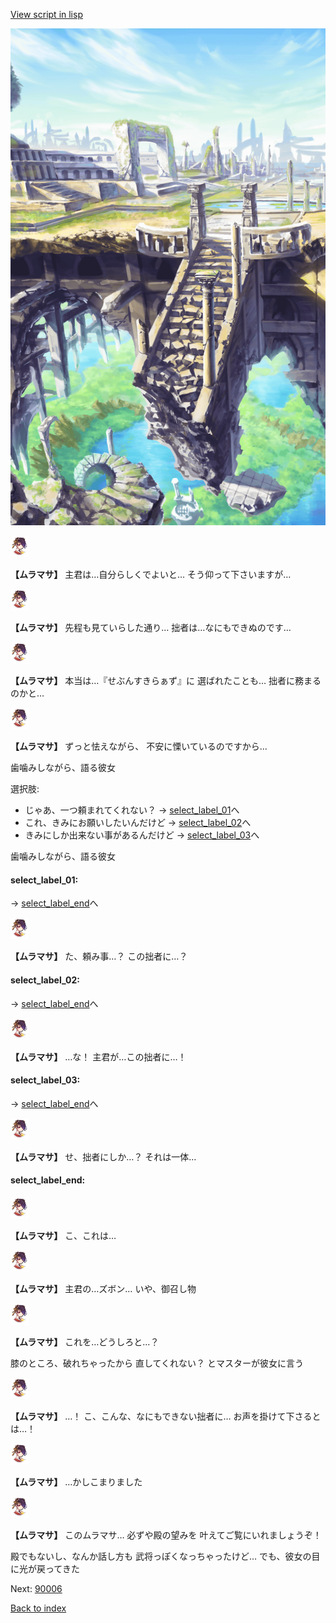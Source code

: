 [View script in lisp](../scripts/10251102.txt)

![antiquity.png](../images/backgrounds/antiquity.png)

<img src="../images/units/102511.png" alt="102511.png" height="34"/>

**【ムラマサ】**
主君は…自分らしくでよいと…
そう仰って下さいますが…

<img src="../images/units/102511.png" alt="102511.png" height="34"/>

**【ムラマサ】**
先程も見ていらした通り…
拙者は…なにもできぬのです…

<img src="../images/units/102511.png" alt="102511.png" height="34"/>

**【ムラマサ】**
本当は…『せぶんすきらぁず』に
選ばれたことも…
拙者に務まるのかと…

<img src="../images/units/102511.png" alt="102511.png" height="34"/>

**【ムラマサ】**
ずっと怯えながら、
不安に慄いているのですから…

歯噛みしながら、語る彼女

選択肢:
- じゃあ、一つ頼まれてくれない？ → [select_label_01](#select_label_01)へ
- これ、きみにお願いしたいんだけど → [select_label_02](#select_label_02)へ
- きみにしか出来ない事があるんだけど → [select_label_03](#select_label_03)へ

歯噛みしながら、語る彼女

#### select_label_01:
 → [select_label_end](#select_label_end)へ

<img src="../images/units/102511.png" alt="102511.png" height="34"/>

**【ムラマサ】**
た、頼み事…？
この拙者に…？

#### select_label_02:
 → [select_label_end](#select_label_end)へ

<img src="../images/units/102511.png" alt="102511.png" height="34"/>

**【ムラマサ】**
…な！
主君が…この拙者に…！

#### select_label_03:
 → [select_label_end](#select_label_end)へ

<img src="../images/units/102511.png" alt="102511.png" height="34"/>

**【ムラマサ】**
せ、拙者にしか…？
それは一体…

#### select_label_end:

<img src="../images/units/102511.png" alt="102511.png" height="34"/>

**【ムラマサ】**
こ、これは…

<img src="../images/units/102511.png" alt="102511.png" height="34"/>

**【ムラマサ】**
主君の…ズボン…
いや、御召し物

<img src="../images/units/102511.png" alt="102511.png" height="34"/>

**【ムラマサ】**
これを…どうしろと…？

膝のところ、破れちゃったから
直してくれない？
とマスターが彼女に言う

<img src="../images/units/102511.png" alt="102511.png" height="34"/>

**【ムラマサ】**
…！
こ、こんな、なにもできない拙者に…
お声を掛けて下さるとは…！

<img src="../images/units/102511.png" alt="102511.png" height="34"/>

**【ムラマサ】**
…かしこまりました

<img src="../images/units/102511.png" alt="102511.png" height="34"/>

**【ムラマサ】**
このムラマサ…
必ずや殿の望みを
叶えてご覧にいれましょうぞ！

殿でもないし、なんか話し方も
武将っぽくなっちゃったけど…
でも、彼女の目に光が戻ってきた

Next: [90006](90006.md)

[Back to index](index.md)
